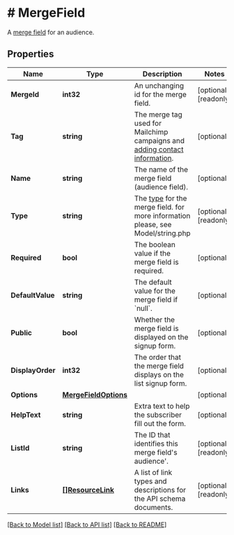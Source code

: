 # # MergeField
A [merge field](https://mailchimp.com/developer/marketing/docs/merge-fields/) for an audience.

## Properties 


Name | Type | Description | Notes
------------ | ------------- | ------------- | -------------
**MergeId**| **int32** | An unchanging id for the merge field.  | [optional] [readonly]
**Tag**| **string** | The merge tag used for Mailchimp campaigns and [adding contact information](https://mailchimp.com/developer/marketing/docs/merge-fields/#add-merge-data-to-contacts).  | [optional]
**Name**| **string** | The name of the merge field (audience field).  | [optional]
**Type**| **string** | The [type](https://mailchimp.com/developer/marketing/docs/merge-fields/#structure) for the merge field. for more information please, see Model/string.php  | [optional] [readonly]
**Required**| **bool** | The boolean value if the merge field is required.  | [optional]
**DefaultValue**| **string** | The default value for the merge field if &#x60;null&#x60;.  | [optional]
**Public**| **bool** | Whether the merge field is displayed on the signup form.  | [optional]
**DisplayOrder**| **int32** | The order that the merge field displays on the list signup form.  | [optional]
**Options**| [**MergeFieldOptions**](MergeFieldOptions.md) |   | [optional]
**HelpText**| **string** | Extra text to help the subscriber fill out the form.  | [optional]
**ListId**| **string** | The ID that identifies this merge field&#39;s audience&#39;.  | [optional] [readonly]
**Links**| [**[]ResourceLink**](ResourceLink.md) | A list of link types and descriptions for the API schema documents.  | [optional] [readonly]


[[Back to Model list]](../../README.md#models) [[Back to API list]](../../README.md#endpoints) [[Back to README]](../../README.md)

